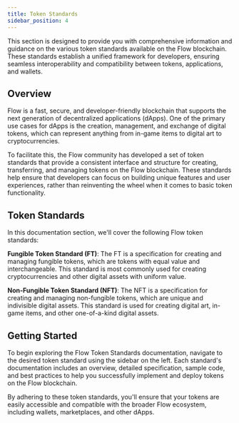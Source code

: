 ```yaml
---
title: Token Standards
sidebar_position: 4
---
```


 This section is designed to provide you with comprehensive information and guidance on the various token standards available on the Flow blockchain. These standards establish a unified framework for developers, ensuring seamless interoperability and compatibility between tokens, applications, and wallets.

## Overview
Flow is a fast, secure, and developer-friendly blockchain that supports the next generation of decentralized applications (dApps). One of the primary use cases for dApps is the creation, management, and exchange of digital tokens, which can represent anything from in-game items to digital art to cryptocurrencies.

To facilitate this, the Flow community has developed a set of token standards that provide a consistent interface and structure for creating, transferring, and managing tokens on the Flow blockchain. These standards help ensure that developers can focus on building unique features and user experiences, rather than reinventing the wheel when it comes to basic token functionality.

## Token Standards
In this documentation section, we'll cover the following Flow token standards:

**Fungible Token Standard (FT)**: The FT is a specification for creating and managing fungible tokens, which are tokens with equal value and interchangeable. This standard is most commonly used for creating cryptocurrencies and other digital assets with uniform value.

**Non-Fungible Token Standard (NFT)**: The NFT is a specification for creating and managing non-fungible tokens, which are unique and indivisible digital assets. This standard is used for creating digital art, in-game items, and other one-of-a-kind digital assets.

## Getting Started
To begin exploring the Flow Token Standards documentation, navigate to the desired token standard using the sidebar on the left. Each standard's documentation includes an overview, detailed specification, sample code, and best practices to help you successfully implement and deploy tokens on the Flow blockchain.

By adhering to these token standards, you'll ensure that your tokens are easily accessible and compatible with the broader Flow ecosystem, including wallets, marketplaces, and other dApps.
